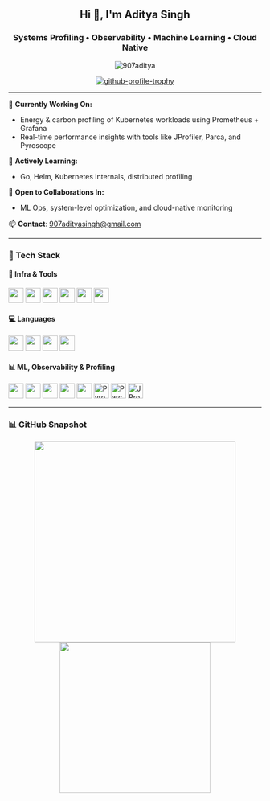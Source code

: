 <h2 align="center">Hi 👋, I'm Aditya Singh</h2>
<h3 align="center">Systems Profiling • Observability • Machine Learning • Cloud Native</h3>

<p align="center">
  <img src="https://komarev.com/ghpvc/?username=907aditya&label=Profile%20views&color=0e75b6&style=flat" alt="907aditya" />
</p>

<p align="center">
  <a href="https://github.com/ryo-ma/github-profile-trophy">
    <img src="https://github-profile-trophy.vercel.app/?username=907aditya&theme=gruvbox&no-frame=true&margin-w=10" alt="github-profile-trophy" />
  </a>
</p>

---

🔭 **Currently Working On:**
- Energy & carbon profiling of Kubernetes workloads using Prometheus + Grafana
- Real-time performance insights with tools like JProfiler, Parca, and Pyroscope

🌱 **Actively Learning:**
- Go, Helm, Kubernetes internals, distributed profiling

💼 **Open to Collaborations In:**
- ML Ops, system-level optimization, and cloud-native monitoring

📫 **Contact**: [907adityasingh@gmail.com](mailto:907adityasingh@gmail.com)

---

### 🧰 Tech Stack

#### 🔧 Infra & Tools
<p align="left">
  <img src="https://cdn.jsdelivr.net/gh/devicons/devicon/icons/linux/linux-original.svg" width="30" />
  <img src="https://cdn.jsdelivr.net/gh/devicons/devicon/icons/kubernetes/kubernetes-plain.svg" width="30" />
  <img src="https://cdn.jsdelivr.net/gh/devicons/devicon/icons/docker/docker-original.svg" width="30" />
  <img src="https://static-00.iconduck.com/assets.00/podman-icon-2048x2048-d8evqazt.png" width="30" />
  <img src="https://www.vectorlogo.zone/logos/helmsh/helmsh-icon.svg" width="30" />
  <img src="https://cdn.jsdelivr.net/gh/devicons/devicon/icons/git/git-original.svg" width="30" />
</p>

#### 💻 Languages
<p align="left">
  <img src="https://cdn.jsdelivr.net/gh/devicons/devicon/icons/python/python-original.svg" width="30" />
  <img src="https://cdn.jsdelivr.net/gh/devicons/devicon/icons/go/go-original.svg" width="30" />
  <img src="https://cdn.jsdelivr.net/gh/devicons/devicon/icons/cplusplus/cplusplus-original.svg" width="30" />
  <img src="https://cdn.jsdelivr.net/gh/devicons/devicon/icons/bash/bash-original.svg" width="30" />
</p>

#### 📊 ML, Observability & Profiling
<p align="left">
  <img src="https://www.vectorlogo.zone/logos/prometheusio/prometheusio-icon.svg" width="30" />
  <img src="https://cdn.jsdelivr.net/gh/devicons/devicon/icons/grafana/grafana-original.svg" width="30" />
  <img src="https://www.vectorlogo.zone/logos/tensorflow/tensorflow-icon.svg" width="30" />
  <img src="https://upload.wikimedia.org/wikipedia/commons/0/05/Scikit_learn_logo_small.svg" width="30" />
  <img src="https://cdn.jsdelivr.net/gh/devicons/devicon/icons/pandas/pandas-original.svg" width="30" />
  <img src="https://avatars.githubusercontent.com/u/63107191?s=200&v=4" width="30" title="Pyroscope"/>
  <img src="https://avatars.githubusercontent.com/u/90413494?s=200&v=4" width="30" title="Parca"/>
  <img src="https://cdn-icons-png.flaticon.com/512/5968/5968350.png" width="30" title="JProfiler"/>
</p>

---

### 📊 GitHub Snapshot

<p align="center">
  <img src="https://github-readme-stats.vercel.app/api?username=907aditya&show_icons=true&theme=tokyonight&hide_title=true&hide_rank=false&hide_border=true&count_private=true" width="400" />
  <img src="https://github-readme-stats.vercel.app/api/top-langs/?username=907aditya&layout=compact&theme=tokyonight&hide_border=true" width="300" />
</p>

